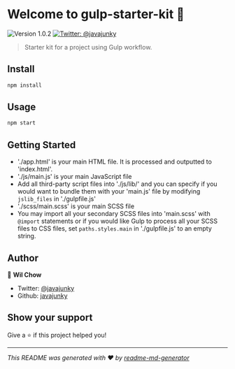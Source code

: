 # Welcome to gulp-starter-kit 👋
![Version 1.0.2](https://img.shields.io/badge/version-1.0.2-blue.svg?cacheSeconds=2592000 "Version 1.0.2")
[![Twitter: @javajunky](https://img.shields.io/twitter/follow/javajunky.svg?style=social "Twitter: @javajunky")](https://twitter.com/javajunky)


> Starter kit for a project using Gulp workflow.

## Install

```sh
npm install
```

## Usage

```sh
npm start
```

## Getting Started
* './app.html' is your main HTML file. It is processed and outputted to 'index.html'.
* './js/main.js' is your main JavaScript file
* Add all third-party script files into './js/lib/' and you can specify if you would want to bundle them with your 'main.js' file by modifying `jslib_files` in './gulpfile.js'
* './scss/main.scss' is your main SCSS file
* You may import all your secondary SCSS files into 'main.scss' with `@import` statements or if you would like Gulp to process all your SCSS files to CSS files, set `paths.styles.main` in './gulpfile.js' to an empty string.

## Author

👤 **Wil Chow**

* Twitter: [@javajunky](https://twitter.com/javajunky)
* Github: [javajunky](https://github.com/javajunky)

## Show your support

Give a ⭐️ if this project helped you!

***
_This README was generated with ❤️ by [readme-md-generator](https://github.com/kefranabg/readme-md-generator)_